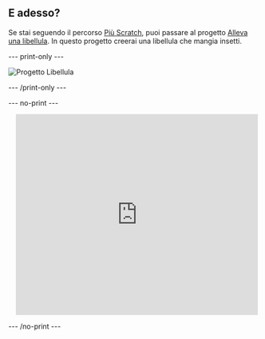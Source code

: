 ## E adesso?

Se stai seguendo il percorso [Più Scratch](https://projects.raspberrypi.org/en/raspberrypi/more-scratch), puoi passare al progetto [Alleva una libellula](https://projects.raspberrypi.org/en/projects/grow-a-dragonfly). In questo progetto creerai una libellula che mangia insetti.

--- print-only ---

![Progetto Libellula](images/dragonfly-project.png)

--- /print-only ---

--- no-print ---

<div class="scratch-preview" style="margin-left: 15px;">
  <iframe allowtransparency="true" width="485" height="402" src="https://scratch.mit.edu/projects/embed/521688740/?autostart=false" frameborder="0"></iframe>
</div>

--- /no-print ---

